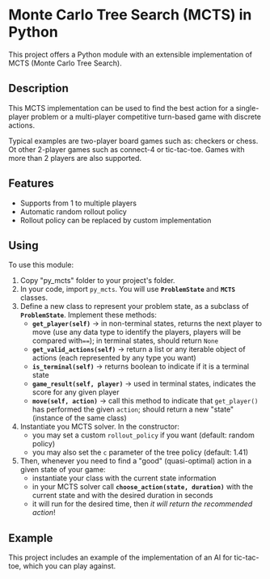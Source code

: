 
# Monte Carlo Tree Search (MCTS) in Python

This project offers a Python module with an extensible implementation of MCTS (Monte Carlo Tree Search).

## Description

This MCTS implementation can be used to find the best action for a single-player problem or a multi-player competitive turn-based game with discrete actions.

Typical examples are two-player board games such as: checkers or chess. Ot other 2-player games such as connect-4 or tic-tac-toe. Games with more than 2 players are also supported.

## Features

- Supports from 1 to multiple players
- Automatic random rollout policy
- Rollout policy can be replaced by custom implementation


## Using

To use this module: 
1. Copy "py_mcts" folder to your project's folder.
2. In your code, import `py_mcts`. You will use **`ProblemState`** and **`MCTS`** classes.
3. Define a new class to represent your problem state, as a subclass of **`ProblemState`**. Implement these methods:
   * **`get_player(self)`** -> in non-terminal states, returns the next player to move (use any data type to identify the players, players will be compared with`==`); in terminal states, should return `None`
   * **`get_valid_actions(self)`** -> return a list or any iterable object of actions (each represented by any type you want)
   * **`is_terminal(self)`** -> returns boolean to indicate if it is a terminal state
   * **`game_result(self, player)`** -> used in terminal states, indicates the score for any given player
   * **`move(self, action)`** -> call this method to indicate that `get_player()` has performed the given `action`; should return a new "state" (instance of the same class)
4. Instantiate you MCTS solver. In the constructor:
   * you may set a custom `rollout_policy` if you want (default: random policy)
   * you may also set the `c` parameter of the tree policy (default: 1.41)
5. Then, whenever you need to find a "good" (quasi-optimal) action in a given state of your game:
   * instantiate your class with the current state information
   * in your MCTS solver call **`choose_action(state, duration)`** with the current state and with the desired duration in seconds
   * it will run for the desired time, then *it will return the recommended action*!


## Example

This project includes an example of the implementation of an AI for tic-tac-toe, which you can play against.

